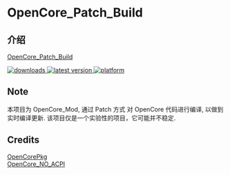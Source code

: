 # OpenCore_Patch_Build

## 介绍  
[OpenCore_Patch_Build](https://github.com/wjz304/OpenCore_Patch_Build)

<!-- downloads -->
<a href="https://github.com/wjz304/OpenCore_Patch_Build/releases">
<img src="https://img.shields.io/github/downloads/wjz304/OpenCore_Patch_Build/total.svg?style=flat" alt="downloads"/>
</a>
<!-- version -->
<a href="https://github.com/wjz304/OpenCore_Patch_Build/releases">
<img src="https://img.shields.io/github/release-pre/wjz304/OpenCore_Patch_Build.svg?style=flat" alt="latest version"/>
</a>
<!-- platform -->
<a href="https://github.com/wjz304/OpenCore_Patch_Build">
<img src="https://img.shields.io/badge/platform-macOS-lightgrey.svg?style=flat" alt="platform"/>
</a>

## Note  
本项目为 OpenCore_Mod, 通过 Patch 方式 对 OpenCore 代码进行编译, 以做到实时编译更新. 
该项目仅是一个实验性的项目，它可能并不稳定. 

## Credits  
[OpenCorePkg](https://github.com/acidanthera/OpenCorePkg)  
[OpenCore_NO_ACPI](https://gitee.com/btwise/OpenCore_NO_ACPI)  

